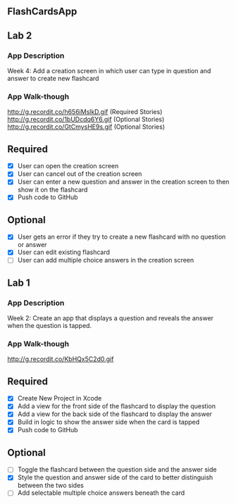 
## FlashCardsApp

## Lab 2

### App Description
Week 4: Add a creation screen in which user can type in question and answer to create new flashcard

### App Walk-though
http://g.recordit.co/h656iMslkD.gif (Required Stories)
http://g.recordit.co/1bUDcdq6Y6.gif (Optional Stories)
http://g.recordit.co/GtCmysHE9s.gif (Optional Stories)

## Required
- [x] User can open the creation screen
- [x] User can cancel out of the creation screen
- [x] User can enter a new question and answer in the creation screen to then show it on the flashcard
- [x] Push code to GitHub
## Optional
- [x] User gets an error if they try to create a new flashcard with no question or answer
- [x] User can edit existing flashcard
- [ ] User can add multiple choice answers in the creation screen

## Lab 1

### App Description
Week 2: Create an app that displays a question and reveals the answer when the question is tapped.

### App Walk-though
http://g.recordit.co/KbHQx5C2d0.gif


## Required
- [x] Create New Project in Xcode
- [x] Add a view for the front side of the flashcard to display the question
- [x] Add a view for the back side of the flashcard to display the answer
- [x] Build in logic to show the answer side when the card is tapped
- [x] Push code to GitHub
## Optional
- [ ] Toggle the flashcard between the question side and the answer side
- [x] Style the question and answer side of the card to better distinguish between the two sides
- [ ] Add selectable multiple choice answers beneath the card
